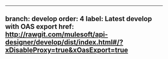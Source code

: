 ----
branch: develop
order: 4
label: Latest develop with OAS export
href: http://rawgit.com/mulesoft/api-designer/develop/dist/index.html#/?xDisableProxy=true&xOasExport=true
----
